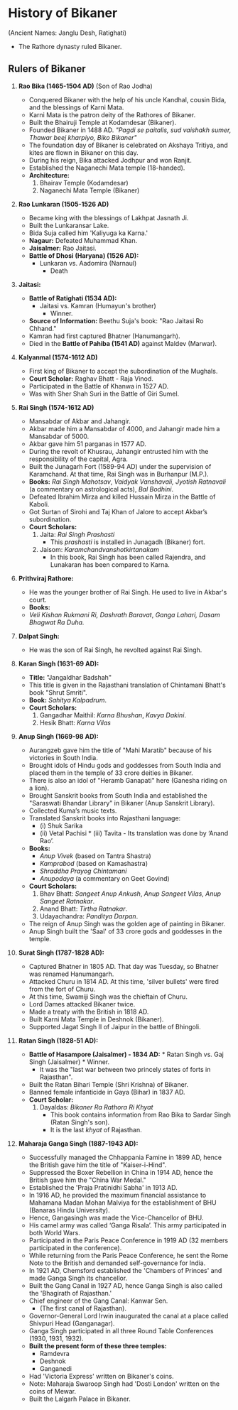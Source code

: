 # History of Bikaner

(Ancient Names: Janglu Desh, Ratighati)

*   The Rathore dynasty ruled Bikaner.

## Rulers of Bikaner

1.  **Rao Bika (1465-1504 AD)** (Son of Rao Jodha)
    *   Conquered Bikaner with the help of his uncle Kandhal, cousin Bida, and the blessings of Karni Mata.
    *   Karni Mata is the patron deity of the Rathores of Bikaner.
    *   Built the Bhairuji Temple at Kodamdesar (Bikaner).
    *   Founded Bikaner in 1488 AD.
       *"Pagdi se paitalis, sud vaishakh sumer, Thawar beej kharpiyo, Biko Bikaner"*
    *   The foundation day of Bikaner is celebrated on Akshaya Tritiya, and kites are flown in Bikaner on this day.
    *  During his reign, Bika attacked Jodhpur and won Ranjit.
    *   Established the Naganechi Mata temple (18-handed).
    *   **Architecture:**
        1. Bhairav Temple (Kodamdesar)
        2. Naganechi Mata Temple (Bikaner)

2.  **Rao Lunkaran (1505-1526 AD)**
    *   Became king with the blessings of Lakhpat Jasnath Ji.
    *   Built the Lunkaransar Lake.
    *   Bida Suja called him 'Kaliyuga ka Karna.'
    *  **Nagaur:** Defeated Muhammad Khan.
    *   **Jaisalmer:**  Rao Jaitasi.
    *  **Battle of Dhosi (Haryana) (1526 AD):**
         * Lunkaran vs. Aadomira (Narnaul)
             * Death

3.  **Jaitasi:**
    *  **Battle of Ratighati (1534 AD):**
         * Jaitasi vs. Kamran (Humayun's brother)
           *  Winner.
    *  **Source of Information:** Beethu Suja's book: "Rao Jaitasi Ro Chhand."
    *   Kamran had first captured Bhatner (Hanumangarh).
    *  Died in the **Battle of Pahiba (1541 AD)** against Maldev (Marwar).

4.  **Kalyanmal (1574-1612 AD)**
    *   First king of Bikaner to accept the subordination of the Mughals.
    *   **Court Scholar:** Raghav Bhatt - Raja Vinod.
    *   Participated in the Battle of Khanwa in 1527 AD.
     * Was with Sher Shah Suri in the Battle of Giri Sumel.

5.  **Rai Singh (1574-1612 AD)**
    *   Mansabdar of Akbar and Jahangir.
    *   Akbar made him a Mansabdar of 4000, and Jahangir made him a Mansabdar of 5000.
    *   Akbar gave him 51 parganas in 1577 AD.
    *   During the revolt of Khusrau, Jahangir entrusted him with the responsibility of the capital, Agra.
    *   Built the Junagarh Fort (1589-94 AD) under the supervision of Karamchand. At that time, Rai Singh was in Burhanpur (M.P.).
    *   **Books:** *Rai Singh Mahotsav*, *Vaidyak Vanshavali,* *Jyotish Ratnavali* (a commentary on astrological acts), *Bal Bodhini*.
    *   Defeated Ibrahim Mirza and killed Hussain Mirza in the Battle of Kaboli.
    *   Got Surtan of Sirohi and Taj Khan of Jalore to accept Akbar’s subordination.
    *   **Court Scholars:**
        1. Jaita: *Rai Singh Prashasti*
           * This *prashasti* is installed in Junagadh (Bikaner) fort.
        2. Jaisom: *Karamchandvanshotkirtanakam*
           *  In this book, Rai Singh has been called Rajendra, and Lunakaran has been compared to Karna.

6.  **Prithviraj Rathore:**
    *   He was the younger brother of Rai Singh. He used to live in Akbar's court.
    *   **Books:**
       *  *Veli Kishan Rukmani Ri,* *Dashrath Baravat*, *Ganga Lahari,* *Dasam Bhagwat Ra Duha.*

7.  **Dalpat Singh:**
    *   He was the son of Rai Singh, he revolted against Rai Singh.

8.  **Karan Singh (1631-69 AD):**
    *   **Title:** "Jangaldhar Badshah"
      * This title is given in the Rajasthani translation of Chintamani Bhatt's book "Shrut Smriti".
    *   **Book:** *Sahitya Kalpadrum*.
    *   **Court Scholars:**
        1. Gangadhar Maithil: *Karna Bhushan*, *Kavya Dakini*.
        2. Hesik Bhatt: *Karna Vilas*

9.  **Anup Singh (1669-98 AD):**
    *   Aurangzeb gave him the title of "Mahi Maratib" because of his victories in South India.
    *   Brought idols of Hindu gods and goddesses from South India and placed them in the temple of 33 crore deities in Bikaner.
    *   There is also an idol of "Heramb Ganapati" here (Ganesha riding on a lion).
    *   Brought Sanskrit books from South India and established the "Saraswati Bhandar Library" in Bikaner (Anup Sanskrit Library).
    *    Collected Kuma’s music texts.
      *   Translated Sanskrit books into Rajasthani language:
          *   (i) Shuk Sarika
          *   (ii) Vetal Pachisi
         *  (iii) Tavita - Its translation was done by ‘Anand Rao’.
    *   **Books:**
        *   *Anup Vivek* (based on Tantra Shastra)
        *   *Kamprabod* (based on Kamashastra)
        *   *Shraddha Prayog Chintamani*
        *   *Anupodaya* (a commentary on Geet Govind)
    *  **Court Scholars:**
         1. Bhav Bhatt: *Sangeet Anup Ankush*, *Anup Sangeet Vilas*, *Anup Sangeet Ratnakar*.
         2. Anand Bhatt: *Tirtha Ratnakar*.
         3. Udayachandra: *Panditya Darpan*.
    *  The reign of Anup Singh was the golden age of painting in Bikaner.
    * Anup Singh built the 'Saal' of 33 crore gods and goddesses in the temple.

10. **Surat Singh (1787-1828 AD):**
    *   Captured Bhatner in 1805 AD. That day was Tuesday, so Bhatner was renamed Hanumangarh.
    *   Attacked Churu in 1814 AD. At this time, 'silver bullets' were fired from the fort of Churu.
       * At this time, Swamiji Singh was the chieftain of Churu.
    *   Lord Dames attacked Bikaner twice.
    *   Made a treaty with the British in 1818 AD.
    * Built Karni Mata Temple in Deshnok (Bikaner).
    *   Supported Jagat Singh II of Jaipur in the battle of Bhingoli.

11. **Ratan Singh (1828-51 AD):**
      * **Battle of Hasampore (Jaisalmer) - 1834 AD:**
            * Ratan Singh vs. Gaj Singh (Jaisalmer)
              * Winner.
        * It was the "last war between two princely states of forts in Rajasthan".
    *   Built the Ratan Bihari Temple (Shri Krishna) of Bikaner.
    *   Banned female infanticide in Gaya (Bihar) in 1837 AD.
    *   **Court Scholar:**
        1. Dayaldas: *Bikaner Ra Rathora Ri Khyat*
            * This book contains information from Rao Bika to Sardar Singh (Ratan Singh's son).
            * It is the last *khyat* of Rajasthan.

12. **Maharaja Ganga Singh (1887-1943 AD):**
    *   Successfully managed the Chhappania Famine in 1899 AD, hence the British gave him the title of "Kaiser-i-Hind".
    *   Suppressed the Boxer Rebellion in China in 1914 AD, hence the British gave him the "China War Medal."
    *   Established the 'Praja Pratinidhi Sabha' in 1913 AD.
    *   In 1916 AD, he provided the maximum financial assistance to Mahamana Madan Mohan Malviya for the establishment of BHU (Banaras Hindu University).
       * Hence, Gangasingh was made the Vice-Chancellor of BHU.
    *  His camel army was called ‘Ganga Risala’. This army participated in both World Wars.
    *   Participated in the Paris Peace Conference in 1919 AD (32 members participated in the conference).
    *   While returning from the Paris Peace Conference, he sent the Rome Note to the British and demanded self-governance for India.
    *   In 1921 AD, Chemsford established the 'Chambers of Princes' and made Ganga Singh its chancellor.
    *   Built the Gang Canal in 1927 AD, hence Ganga Singh is also called the 'Bhagirath of Rajasthan.'
      * Chief engineer of the Gang Canal: Kanwar Sen.
        * (The first canal of Rajasthan).
     *  Governor-General Lord Irwin inaugurated the canal at a place called Shivpuri Head (Ganganagar).
    *   Ganga Singh participated in all three Round Table Conferences (1930, 1931, 1932).
    *   **Built the present form of these three temples:**
         * Ramdevra
         * Deshnok
        * Ganganedi
    *   Had 'Victoria Express' written on Bikaner's coins.
      * Note: Maharaja Swaroop Singh had 'Dosti London' written on the coins of Mewar.
    * Built the Lalgarh Palace in Bikaner.

